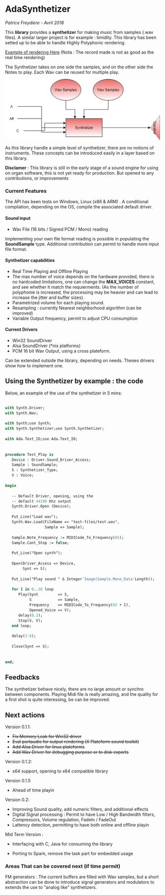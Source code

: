 # AdaSynthetizer

*Patrice Freydiere - Avril 2018*



This **library** provides a **synthetizer** for making music from samples (.wav files). A similar larger project is for example : timidity. This library has been setted up to be able to handle Highly Polyphonic rendering. 

[Example of rendering Here](http://www.barrel-organ-discovery.org/work/Record_Synth_Test_LowBandWidth_Applied.wav)  (Nota : The record made is not as good as the real time rendering)



The Synthetizer takes on one side the samples, and on the other side the Notes to play. Each Wav can be reused for multiple play. 



![](doc/Synthetizer.png)

As this library handle a simple level of synthetizer, there are no notions of instruments. These concepts can be introduced easily in a layer based on this library.



**Disclamer** : This library is still in the early stage of a sound engine for using on organ software, this is not yet ready for production. But opened to any contributions, or improvements



### Current Features

The API has been tests on Windows, Linux (x86 & ARM) . A conditional compilation, depending on the OS, compile the associated default driver.  

#### Sound input

- Wav File (16 bits / Signed PCM / Mono) reading

Implementing your own file format reading is possible in populating the **SoundSample** type. Additional contribution can permit to handle more input file format.

#### Synthetizer capabilities 

- Real Time Playing and Offline Playing
- The max number of voice depends on the hardware provided, there is no hardcoded limitations, one can change the **MAX_VOICES** constant, and see whether it match the requierments. (As the number of polyphonie is increased, the processing may be heavier and can lead to increase the jitter and buffer sizes).
- Parametrized volume for each playing sound.
- Resampling : currently Nearest neighborhood algorithm (can be improved)
- Variable Output frequency, permit to adjust CPU consumption

#### Current Drivers

- Win32 SoundDriver
- Alsa SoundDriver (*nix platforms)
- PCM 16 bit Wav Output, using a cross plateform.


Can be extended outside the library, depending on needs. Theses drivers show how to implement one.



## Using the Synthetizer by example : the code

Below, an example of the use of the synthetizer in 5 mins:



```pascal
 
with Synth.Driver;
with Synth.Wav;

with Synth;use Synth;
with Synth.Synthetizer;use Synth.Synthetizer;

with Ada.Text_IO;use Ada.Text_IO;


procedure Test_Play is
   Device : Driver.Sound_Driver_Access;
   Sample : SoundSample;
   S : Synthetizer_Type;
   V : Voice;

begin

   -- Default Driver, opening, using the
   -- default 44100 Khz output
   Synth.Driver.Open (Device);

   Put_Line("Load wav");
   Synth.Wav.Load(FileName => "test-files/test.wav",
                  Sample => Sample);

   Sample.Note_Frequency := MIDICode_To_Frequency(65);
   Sample.Cant_Stop := false;

   Put_Line("Open synth");

   Open(Driver_Access => Device,
        Synt => S);

   Put_Line("Play sound " & Integer'Image(Sample.Mono_Data'Length));

   for I in 0..10 loop
      Play(Synt         => S,
           S            => Sample,
           Frequency    => MIDICode_To_Frequency(65 + I),
           Opened_Voice => V);
      delay(0.3);
      Stop(S, V);
   end loop;

   delay(3.0);

   Close(Synt => S);


end;

```



## Feedbacks

The synthetizer behave nicely, there are no large amount or synchro between components. Playing Midi file is really amazing, and the quality for a first shot is quite interessing, be can be improved.



## Next actions

Version 0.1.1:

- ~~Fix Memory Leak for Win32 driver~~
- ~~Eval portaudio for output rendering (X Plateform sound toolkit)~~
- ~~Add Alsa Driver for linux plateforms~~
- ~~Add Wav Driver for debugging purpose or to disk exports~~

Version 0.1.2:

- x64 support, opening to x64 compatible library

Version 0.1.5

- Ahead of time playin

Version 0.2: 

- Improving Sound quality, add numeric filters, and additional effects
- Digital Signal processing : Permit to have Low / High Bandwidth filters, Compressors, Volume regulation, FadeIn / FadeOut
- Lattency detection, permitting to have both online and offline playin

Mid Term Version :

- Interfaçing with C, Java for consuming the library

- Porting to Spark, remove the task part for embedded usage


### Areas That can be covered next (if time permit)

FM generators : The current buffers are filled with Wav samples, but a short abstraction can be done to introduce signal generators and modulators to extends the use to "analog like" synthetizers.
